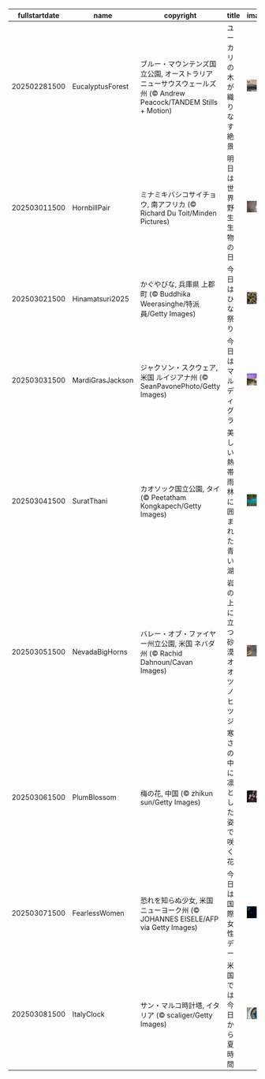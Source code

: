|fullstartdate|name|copyright|title|image|
|--|--|--|--|--|
202502281500|EucalyptusForest|ブルー・マウンテンズ国立公園, オーストラリア ニューサウスウェールズ州 (© Andrew Peacock/TANDEM Stills + Motion)|ユーカリの木が織りなす絶景|![](/ja-JP/2025/03/202502281500EucalyptusForest.jpg)|
202503011500|HornbillPair|ミナミキバシコサイチョウ, 南アフリカ (© Richard Du Toit/Minden Pictures)|明日は世界野生生物の日|![](/ja-JP/2025/03/202503011500HornbillPair.jpg)|
202503021500|Hinamatsuri2025|かぐやびな, 兵庫県 上郡町 (© Buddhika Weerasinghe/特派員/Getty Images)|今日はひな祭り|![](/ja-JP/2025/03/202503021500Hinamatsuri2025.jpg)|
202503031500|MardiGrasJackson|ジャクソン・スクウェア, 米国 ルイジアナ州 (© SeanPavonePhoto/Getty Images)|今日はマルディグラ|![](/ja-JP/2025/03/202503031500MardiGrasJackson.jpg)|
202503041500|SuratThani|カオソック国立公園, タイ (© Peetatham Kongkapech/Getty Images)|美しい熱帯雨林に囲まれた青い湖|![](/ja-JP/2025/03/202503041500SuratThani.jpg)|
202503051500|NevadaBigHorns|バレー・オブ・ファイヤー州立公園, 米国 ネバダ州 (© Rachid Dahnoun/Cavan Images)|岩の上に立つ砂漠オオツノヒツジ|![](/ja-JP/2025/03/202503051500NevadaBigHorns.jpg)|
202503061500|PlumBlossom|梅の花, 中国 (© zhikun sun/Getty Images)|寒さの中に凛とした姿で咲く花|![](/ja-JP/2025/03/202503061500PlumBlossom.jpg)|
202503071500|FearlessWomen|恐れを知らぬ少女, 米国 ニューヨーク州 (© JOHANNES EISELE/AFP via Getty Images)|今日は国際女性デー|![](/ja-JP/2025/03/202503071500FearlessWomen.jpg)|
202503081500|ItalyClock|サン・マルコ時計塔, イタリア (© scaliger/Getty Images)|米国では今日から夏時間|![](/ja-JP/2025/03/202503081500ItalyClock.jpg)|
